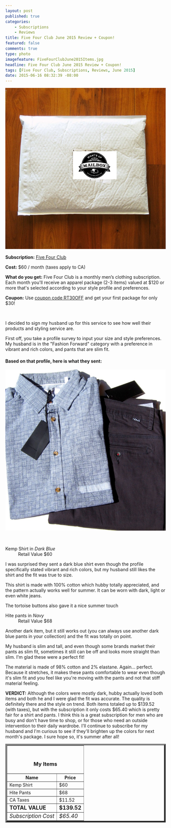 ```yaml
---
layout: post
published: true
categories: 
    - Subscriptions
    - Reviews
title: Five Four Club June 2015 Review + Coupon!
featured: false
comments: true
type: photo
imagefeature: FiveFourClubJune2015Items.jpg
headline: Five Four Club June 2015 Review + Coupon!
tags: [Five Four Club, Subscriptions, Reviews, June 2015]
date: 2015-06-16 08:32:39 -08:00
---
```


<center><img src='/images/FiveFourClubJune2015Package.jpg'></center>
<p><b>Subscription:</b> <a href="https://fivefourclothing.com/new/club/getstarted/referrer/RE731318" target="_blank">Five Four Club</a></p>
<p><b>Cost:</b> $60 / month (taxes apply to CA)</p>
<p><b>What do you get:</b> Five Four Club is a monthly men’s clothing subscription. Each month you'll receive an apparel package (2-3 items) valued at $120 or more that's selected according to your style profile and preferences.</p>
<p><b>Coupon:</b> Use <a href="http://curebit.com/x/9FH49O" target="_blank">coupon code RT30OFF</a> and get your first package for only $30!</p>
<br>

<p>I decided to sign my husband up for this service to see how well their products and styling service are.</p>

<p>First off, you take a profile survey to input your size and style preferences. My husband is in the "Fashion Forward" category with a preference in vibrant and rich colors, and pants that are slim fit.</p>

<H4>Based on that profile, here is what they sent:</H4>
<p><center><img src='/images/FiveFourClubJune2015Items.jpg'></center></p>
<br>

<DL>
<DT>Kemp Shirt in <i>Dark Blue</i></DT>
<DD>Retail Value $60</DD>
</DL>

<p>I was surprised they sent a dark blue shirt even though the profile specifically stated vibrant and rich colors, but my husband still likes the shirt and the fit was true to size.</p>
<p>This shirt is made with 100% cotton which hubby totally appreciated, and the pattern actually works well for summer. It can be worn with dark, light or even white jeans.</p>
<p>The tortoise buttons also gave it a nice summer touch</p>

<DL>
<DT>Hite pants in <i>Navy</i></DT>
<DD>Retail Value $68</DD>
</DL>

<p>Another dark item, but it still works out (you can always use another dark blue pants in your collection) and the fit was totally on point.</p> 
<p>My husband is slim and tall, and even though some brands market their pants as slim fit, sometimes it still can be off and looks more straight than slim. I'm glad these were a perfect fit!</p>
<p>The material is made of 98% cotton and 2% elastane. Again... perfect. Because it stretches, it makes these pants comfortable to wear even though it's slim fit and you feel like you're moving with the pants and not that stiff material feeling.</p>

<p><i class="icon-exclamation-sign"></i><b> VERDICT:</b> Although the colors were mostly dark, hubby actually loved both items and both he and I were glad the fit was accurate. The quality is definitely there and the style on trend. Both items totaled up to $139.52 (with taxes), but with the subscription it only costs $65.40 which is pretty fair for a shirt and pants. I think this is a great subscription for men who are busy and don't have time to shop, or for those who need an outside intervention to their daily wardrobe. I'll continue to subscribe for my husband and I'm curious to see if they'll brighten up the colors for next month's package. I sure hope so, it's summer after all!</p>

<TABLE  BORDER="5">
   <TR>
      <TH COLSPAN="2">
         <H3><BR><center>My Items</center></H3>
      </TH>
   </TR>
      <TH>Name</TH>
      <TH>Price</TH>
  <TR>
      <TD>Kemp Shirt</TD>
      <TD>$60</TD>
   </TR>
   <TR>
      <TD>Hite Pants</TD>
      <TD>$68</TD>
   </TR>
   <TR>
      <TD>CA Taxes</TD>
      <TD>$11.52</TD>
   </TR>
   <TR>
      <TD><b><big>TOTAL VALUE</big></b></TD>
      <TD><b><big>$139.52</big></b></TD>
   </TR>
   <TR>
      <TD><i><big>Subscription Cost</big></i></TD>
      <TD><i><big>$65.40</big></i></TD>
   </TR>
</TABLE>
